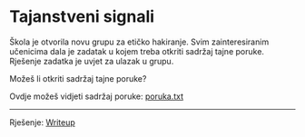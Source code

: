 # Tajanstveni signali
Škola je otvorila novu grupu za etičko hakiranje.
Svim zainteresiranim učenicima dala je zadatak u kojem treba otkriti sadržaj tajne poruke.
Rješenje zadatka je uvjet za ulazak u grupu.

Možeš li otkriti sadržaj tajne poruke?

Ovdje možeš vidjeti sadržaj poruke: [poruka.txt](https://github.com/fnovak22/ctf-zavrsni/raw/refs/heads/main/Zadaci/Misc/Tajna%20poruka/Datoteke/poruka.txt)

---

Rješenje: [Writeup](https://github.com/fnovak22/ctf-zavrsni/tree/main/Zadaci/Misc/Tajna%20poruka/Writeup)
